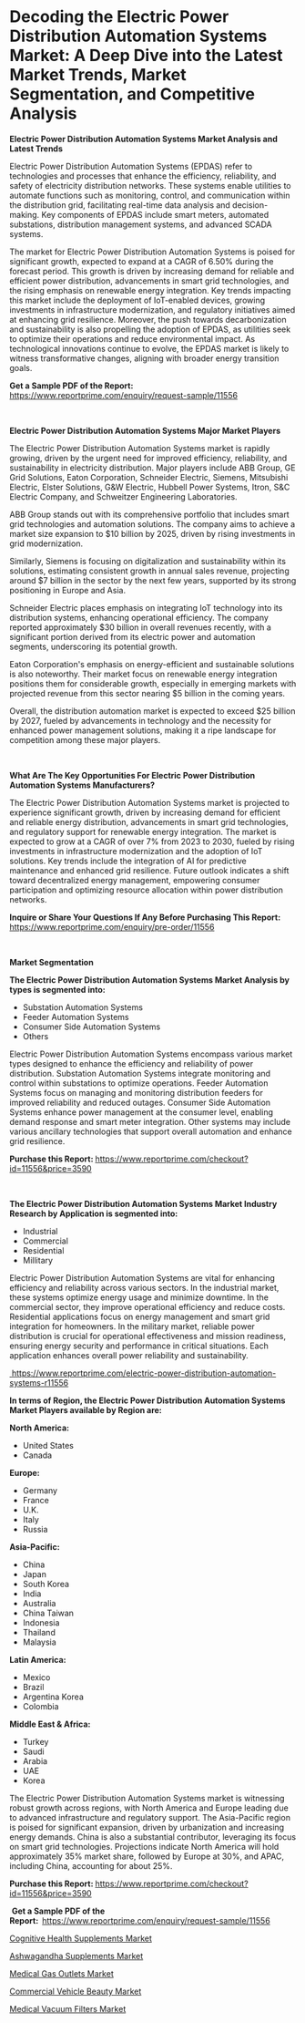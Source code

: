 <p><h1>Decoding the Electric Power Distribution Automation Systems Market: A Deep Dive into the Latest Market Trends, Market Segmentation, and Competitive Analysis</h1></p><p><strong>Electric Power Distribution Automation Systems Market Analysis and Latest Trends</strong></p>
<p><p>Electric Power Distribution Automation Systems (EPDAS) refer to technologies and processes that enhance the efficiency, reliability, and safety of electricity distribution networks. These systems enable utilities to automate functions such as monitoring, control, and communication within the distribution grid, facilitating real-time data analysis and decision-making. Key components of EPDAS include smart meters, automated substations, distribution management systems, and advanced SCADA systems.</p><p>The market for Electric Power Distribution Automation Systems is poised for significant growth, expected to expand at a CAGR of 6.50% during the forecast period. This growth is driven by increasing demand for reliable and efficient power distribution, advancements in smart grid technologies, and the rising emphasis on renewable energy integration. Key trends impacting this market include the deployment of IoT-enabled devices, growing investments in infrastructure modernization, and regulatory initiatives aimed at enhancing grid resilience. Moreover, the push towards decarbonization and sustainability is also propelling the adoption of EPDAS, as utilities seek to optimize their operations and reduce environmental impact. As technological innovations continue to evolve, the EPDAS market is likely to witness transformative changes, aligning with broader energy transition goals.</p></p>
<p><strong>Get a Sample PDF of the Report:&nbsp;</strong> <a href="https://www.reportprime.com/enquiry/request-sample/11556">https://www.reportprime.com/enquiry/request-sample/11556</a></p>
<p>&nbsp;</p>
<p><strong>Electric Power Distribution Automation Systems Major Market Players</strong></p>
<p><p>The Electric Power Distribution Automation Systems market is rapidly growing, driven by the urgent need for improved efficiency, reliability, and sustainability in electricity distribution. Major players include ABB Group, GE Grid Solutions, Eaton Corporation, Schneider Electric, Siemens, Mitsubishi Electric, Elster Solutions, G&W Electric, Hubbell Power Systems, Itron, S&C Electric Company, and Schweitzer Engineering Laboratories. </p><p>ABB Group stands out with its comprehensive portfolio that includes smart grid technologies and automation solutions. The company aims to achieve a market size expansion to $10 billion by 2025, driven by rising investments in grid modernization. </p><p>Similarly, Siemens is focusing on digitalization and sustainability within its solutions, estimating consistent growth in annual sales revenue, projecting around $7 billion in the sector by the next few years, supported by its strong positioning in Europe and Asia.</p><p>Schneider Electric places emphasis on integrating IoT technology into its distribution systems, enhancing operational efficiency. The company reported approximately $30 billion in overall revenues recently, with a significant portion derived from its electric power and automation segments, underscoring its potential growth.</p><p>Eaton Corporation's emphasis on energy-efficient and sustainable solutions is also noteworthy. Their market focus on renewable energy integration positions them for considerable growth, especially in emerging markets with projected revenue from this sector nearing $5 billion in the coming years.</p><p>Overall, the distribution automation market is expected to exceed $25 billion by 2027, fueled by advancements in technology and the necessity for enhanced power management solutions, making it a ripe landscape for competition among these major players.</p></p>
<p>&nbsp;</p>
<p><strong>What Are The Key Opportunities For Electric Power Distribution Automation Systems Manufacturers?</strong></p>
<p><p>The Electric Power Distribution Automation Systems market is projected to experience significant growth, driven by increasing demand for efficient and reliable energy distribution, advancements in smart grid technologies, and regulatory support for renewable energy integration. The market is expected to grow at a CAGR of over 7% from 2023 to 2030, fueled by rising investments in infrastructure modernization and the adoption of IoT solutions. Key trends include the integration of AI for predictive maintenance and enhanced grid resilience. Future outlook indicates a shift toward decentralized energy management, empowering consumer participation and optimizing resource allocation within power distribution networks.</p></p>
<p><strong>Inquire or Share Your Questions If Any Before Purchasing This Report:</strong> <a href="https://www.reportprime.com/enquiry/pre-order/11556">https://www.reportprime.com/enquiry/pre-order/11556</a></p>
<p>&nbsp;</p>
<p><strong>Market Segmentation</strong></p>
<p><strong>The Electric Power Distribution Automation Systems Market Analysis by types is segmented into:</strong></p>
<p><ul><li>Substation Automation Systems</li><li>Feeder Automation Systems</li><li>Consumer Side Automation Systems</li><li>Others</li></ul></p>
<p><p>Electric Power Distribution Automation Systems encompass various market types designed to enhance the efficiency and reliability of power distribution. Substation Automation Systems integrate monitoring and control within substations to optimize operations. Feeder Automation Systems focus on managing and monitoring distribution feeders for improved reliability and reduced outages. Consumer Side Automation Systems enhance power management at the consumer level, enabling demand response and smart meter integration. Other systems may include various ancillary technologies that support overall automation and enhance grid resilience.</p></p>
<p><strong>Purchase this Report:&nbsp;</strong><a href="https://www.reportprime.com/checkout?id=11556&price=3590">https://www.reportprime.com/checkout?id=11556&price=3590</a></p>
<p>&nbsp;</p>
<p><strong>The Electric Power Distribution Automation Systems Market Industry Research by Application is segmented into:</strong></p>
<p><ul><li>Industrial</li><li>Commercial</li><li>Residential</li><li>Millitary</li></ul></p>
<p><p>Electric Power Distribution Automation Systems are vital for enhancing efficiency and reliability across various sectors. In the industrial market, these systems optimize energy usage and minimize downtime. In the commercial sector, they improve operational efficiency and reduce costs. Residential applications focus on energy management and smart grid integration for homeowners. In the military market, reliable power distribution is crucial for operational effectiveness and mission readiness, ensuring energy security and performance in critical situations. Each application enhances overall power reliability and sustainability.</p></p>
<p><a href="https://www.reportprime.com/electric-power-distribution-automation-systems-r11556">&nbsp;https://www.reportprime.com/electric-power-distribution-automation-systems-r11556</a></p>
<p><strong>In terms of Region, the Electric Power Distribution Automation Systems Market Players available by Region are:</strong></p>
<p>
    <p> <strong> North America: </strong>
        <ul>
            <li>United States</li>
            <li>Canada</li>
        </ul>
        </p> 
    <p> <strong> Europe: </strong>
        <ul>
            <li>Germany</li>
            <li>France</li>
            <li>U.K.</li>
            <li>Italy</li>
            <li>Russia</li>
        </ul>
        </p> 
    <p> <strong> Asia-Pacific: </strong>
        <ul>
            <li>China</li>
            <li>Japan</li>
            <li>South Korea</li>
            <li>India</li>
            <li>Australia</li>
            <li>China Taiwan</li>
            <li>Indonesia</li>
            <li>Thailand</li>
            <li>Malaysia</li>
        </ul>
        </p> 
    <p> <strong> Latin America: </strong>
        <ul>
            <li>Mexico</li>
            <li>Brazil</li>
            <li>Argentina Korea</li>
            <li>Colombia</li>
        </ul>
        </p> 
    <p> <strong> Middle East & Africa: </strong>
        <ul>
            <li>Turkey</li>
            <li>Saudi</li>
            <li>Arabia</li>
            <li>UAE</li>
            <li>Korea</li>
        </ul>
    </p>
    </p>
<p><p>The Electric Power Distribution Automation Systems market is witnessing robust growth across regions, with North America and Europe leading due to advanced infrastructure and regulatory support. The Asia-Pacific region is poised for significant expansion, driven by urbanization and increasing energy demands. China is also a substantial contributor, leveraging its focus on smart grid technologies. Projections indicate North America will hold approximately 35% market share, followed by Europe at 30%, and APAC, including China, accounting for about 25%.</p></p>
<p><strong>Purchase this Report: </strong><a href="https://www.reportprime.com/checkout?id=11556&price=3590">https://www.reportprime.com/checkout?id=11556&price=3590</a></p>
<p>&nbsp;<strong>Get a Sample PDF of the Report:&nbsp;&nbsp;</strong><a href="https://www.reportprime.com/enquiry/request-sample/11556">https://www.reportprime.com/enquiry/request-sample/11556</a></p>
<p><strong></strong></p>
<p><p><a href="https://medium.com/@linneaprotestant/the-cognitive-health-supplements-market-is-anticipated-to-experience-significant-growth-with-a-540765dd9886">Cognitive Health Supplements Market</a></p><p><a href="https://medium.com/@linneaprotestant/the-ashwagandha-supplements-market-research-report-provides-an-in-depth-and-up-to-date-analysis-316d29d8fc67">Ashwagandha Supplements Market</a></p><p><a href="https://www.linkedin.com/pulse/charting-future-comprehensive-analysis-global-medical-gas-2tchc?trackingId=ztTfsAwOS8un4JB58MYQXg%3D%3D">Medical Gas Outlets Market</a></p><p><a href="https://issuu.com/reportprime-2/docs/commercial-vehicle-beauty-market-si_c64aea8fc5f1de">Commercial Vehicle Beauty Market</a></p><p><a href="https://www.linkedin.com/pulse/medical-vacuum-filters-market-research-report-exploring-size-revenue-rfuzc?trackingId=Hf%2FoMGPzRgeCw8PAMKozlQ%3D%3D">Medical Vacuum Filters Market</a></p></p>